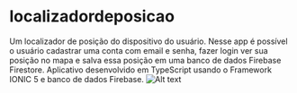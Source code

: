 # localizadordeposicao
Um localizador de posição do dispositivo do usuário. Nesse app é possível o usuário cadastrar uma conta com email e senha, fazer login ver sua posição no mapa e salva essa posição em uma banco de dados Firebase Firestore. Aplicativo desenvolvido em TypeScript usando o Framework IONIC 5 e banco de dados Firebase.
![Alt text](https://github.com/renanxd25/localizadordeposicao/blob/main/localizador.gif?raw=true "Demonstração")
